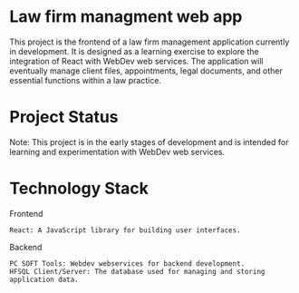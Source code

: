 # Law firm managment web app
This project is the frontend of a law firm management application currently in development. It is designed as a learning exercise to explore the integration of React with WebDev web services. The application will eventually manage client files, appointments, legal documents, and other essential functions within a law practice.

# Project Status

Note: This project is in the early stages of development and is intended for learning and experimentation with WebDev web services.

# Technology Stack

Frontend

    React: A JavaScript library for building user interfaces.

Backend

    PC SOFT Tools: Webdev webservices for backend development.
    HFSQL Client/Server: The database used for managing and storing application data.
    


